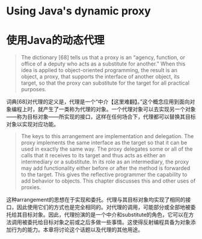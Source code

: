 # Using Java's dynamic proxy  
# 使用Java的动态代理

> The dictionary [68] tells us that a proxy is an “agency, function, or office of a deputy who acts as a substitute for another.” When this idea is applied to object-oriented programming, the result is an object, a proxy, that supports the interface of another object, its target, so that the proxy can substitute for the target for all practical purposes.  

词典[68]对代理的定义是，代理是一个“中介【这里难翻】。”这个概念应用到面向对象编程上时，就产生了一类称为代理的对象。一个代理对象可以去实现另一个对象——称为目标对象——所实现的接口，这样在任何场合下，代理都可以替换其目标对象以实现对应功能。



> The keys to this arrangement are implementation and delegation. The proxy implements the same interface as the target so that it can be used in exactly the same way. The proxy delegates some or all of the calls that it receives to its target and thus acts as either an intermediary or a substitute. In its role as an intermediary, the proxy may add functionality either before or after the method is forwarded to the target. This gives the reflective programmer the capability to add behavior to objects. This chapter discusses this and other uses of proxies.  

这种arrangement的思想在于实现和委托。代理与其目标对象均实现了相同的接口，因此使用它们的方式也是完全相同的。对代理的调用，可能部分或全部地被委托给其目标对象。因此，代理扮演的是一个中介和substitute的角色，它可以在方法调用被委托给目标对象之前或之后多做一些事情。这使得反射编程具备为对象添加行为的能力。本章将讨论这个话题以及代理的其他用途。
